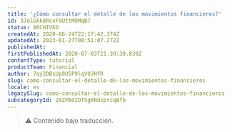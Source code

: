 ```yaml
---
title: '¿Cómo consultar el detalle de los movimientos financieros?'
id: 3JolGkk8RcxF9UttM9MqB7
status: ARCHIVED
createdAt: 2020-06-24T22:17:42.374Z
updatedAt: 2023-01-27T00:51:07.272Z
publishedAt: 
firstPublishedAt: 2020-07-03T21:39:30.839Z
contentType: tutorial
productTeam: Financial
author: 7qy2DBsUp8U5P9lqV0JHfR
slug: como-consultar-el-detalle-de-los-movimientos-financieros
locale: es
legacySlug: como-consultar-el-detalle-de-los-movimientos-financieros
subcategoryId: 29ZPBdZOTSg6NdzprcqBfb
---
```


>⚠️ Contenido bajo traducción.
